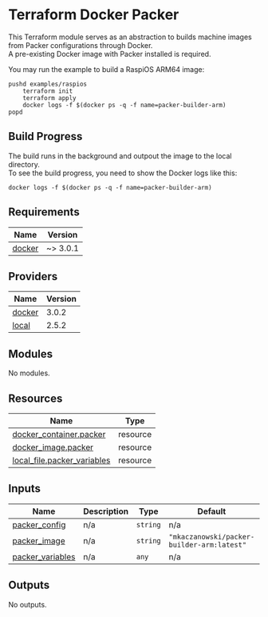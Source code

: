 # Terraform Docker Packer

This Terraform module serves as an abstraction to builds machine images from Packer configurations through Docker.  
A pre-existing Docker image with Packer installed is required.  
  
You may run the example to build a RaspiOS ARM64 image:
```
pushd examples/raspios
    terraform init
    terraform apply
    docker logs -f $(docker ps -q -f name=packer-builder-arm)
popd
```

## Build Progress

The build runs in the background and outpout the image to the local directory.  
To see the build progress, you need to show the Docker logs like this:
```
docker logs -f $(docker ps -q -f name=packer-builder-arm)
```

## Requirements

| Name | Version |
|------|---------|
| <a name="requirement_docker"></a> [docker](#requirement\_docker) | ~> 3.0.1 |

## Providers

| Name | Version |
|------|---------|
| <a name="provider_docker"></a> [docker](#provider\_docker) | 3.0.2 |
| <a name="provider_local"></a> [local](#provider\_local) | 2.5.2 |

## Modules

No modules.

## Resources

| Name | Type |
|------|------|
| [docker_container.packer](https://registry.terraform.io/providers/kreuzwerker/docker/latest/docs/resources/container) | resource |
| [docker_image.packer](https://registry.terraform.io/providers/kreuzwerker/docker/latest/docs/resources/image) | resource |
| [local_file.packer_variables](https://registry.terraform.io/providers/hashicorp/local/latest/docs/resources/file) | resource |

## Inputs

| Name | Description | Type | Default | Required |
|------|-------------|------|---------|:--------:|
| <a name="input_packer_config"></a> [packer\_config](#input\_packer\_config) | n/a | `string` | n/a | yes |
| <a name="input_packer_image"></a> [packer\_image](#input\_packer\_image) | n/a | `string` | `"mkaczanowski/packer-builder-arm:latest"` | no |
| <a name="input_packer_variables"></a> [packer\_variables](#input\_packer\_variables) | n/a | `any` | n/a | yes |

## Outputs

No outputs.
